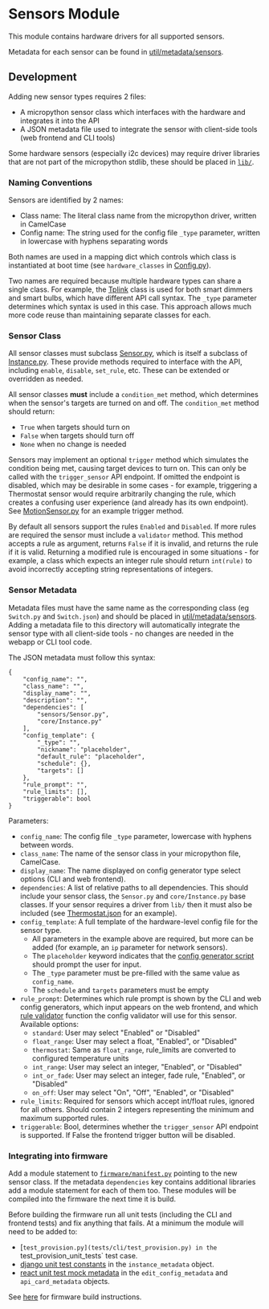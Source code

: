 # Sensors Module

This module contains hardware drivers for all supported sensors.

Metadata for each sensor can be found in [util/metadata/sensors](util/metadata/sensors).

## Development

Adding new sensor types requires 2 files:
- A micropython sensor class which interfaces with the hardware and integrates it into the API
- A JSON metadata file used to integrate the sensor with client-side tools (web frontend and CLI tools)

Some hardware sensors (especially i2c devices) may require driver libraries that are not part of the micropython stdlib, these should be placed in [`lib/`](lib/).

### Naming Conventions

Sensors are identified by 2 names:
- Class name: The literal class name from the micropython driver, written in CamelCase
- Config name: The string used for the config file `_type` parameter, written in lowercase with hyphens separating words

Both names are used in a mapping dict which controls which class is instantiated at boot time (see `hardware_classes` in [Config.py](core/Config.py)).

Two names are required because multiple hardware types can share a single class. For example, the [Tplink](devices/Tplink.py) class is used for both smart dimmers and smart bulbs, which have different API call syntax. The `_type` parameter determines which syntax is used in this case. This approach allows much more code reuse than maintaining separate classes for each.

### Sensor Class

All sensor classes must subclass [Sensor.py](sensors/Sensor.py), which is itself a subclass of [Instance.py](core/Instance.py). These provide methods required to interface with the API, including `enable`, `disable`, `set_rule`, etc. These can be extended or overridden as needed.

All sensor classes **must** include a `condition_met` method, which determines when the sensor's targets are turned on and off. The `condition_met` method should return:
- `True` when targets should turn on
- `False` when targets should turn off
- `None` when no change is needed

Sensors may implement an optional `trigger` method which simulates the condition being met, causing target devices to turn on. This can only be called with the `trigger_sensor` API endpoint. If omitted the endpoint is disabled, which may be desirable in some cases - for example, triggering a Thermostat sensor would require arbitrarily changing the rule, which creates a confusing user experience (and already has its own endpoint). See [MotionSensor.py](sensors/MotionSensor.py) for an example trigger method.

By default all sensors support the rules `Enabled` and `Disabled`. If more rules are required the sensor must include a `validator` method. This method accepts a rule as argument, returns `False` if it is invalid, and returns the rule if it is valid. Returning a modified rule is encouraged in some situations - for example, a class which expects an integer rule should return `int(rule)` to avoid incorrectly accepting string representations of integers.

### Sensor Metadata

Metadata files must have the same name as the corresponding class (eg `Switch.py` and `Switch.json`) and should be placed in [util/metadata/sensors](util/metadata/sensors). Adding a metadata file to this directory will automatically integrate the sensor type with all client-side tools - no changes are needed in the webapp or CLI tool code.

The JSON metadata must follow this syntax:
```
{
    "config_name": "",
    "class_name": "",
    "display_name": "",
    "description": "",
    "dependencies": [
        "sensors/Sensor.py",
        "core/Instance.py"
    ],
    "config_template": {
        "_type": "",
        "nickname": "placeholder",
        "default_rule": "placeholder",
        "schedule": {},
        "targets": []
    },
    "rule_prompt": "",
    "rule_limits": [],
    "triggerable": bool
}
```

Parameters:
- `config_name`: The config file `_type` parameter, lowercase with hyphens between words.
- `class_name`: The name of the sensor class in your micropython file, CamelCase.
- `display_name`: The name displayed on config generator type select options (CLI and web frontend).
- `dependencies`: A list of relative paths to all dependencies. This should include your sensor class, the `Sensor.py` and `core/Instance.py` base classes. If your sensor requires a driver from `lib/` then it must also be included (see [Thermostat.json](sensors/metadata/Thermostat.json) for an example).
- `config_template`: A full template of the hardware-level config file for the sensor type.
    - All parameters in the example above are required, but more can be added (for example, an `ip` parameter for network sensors).
    - The `placeholder` keyword indicates that the [config generator script](CLI/config_generator.py) should prompt the user for input.
    - The `_type` parameter must be pre-filled with the same value as `config_name`.
    - The `schedule` and `targets` parameters must be empty
- `rule_prompt`: Determines which rule prompt is shown by the CLI and web config generators, which input appears on the web frontend, and which [rule validator](util/instance_validators.py) function the config validator will use for this sensor. Available options:
    - `standard`: User may select "Enabled" or "Disabled"
    - `float_range`: User may select a float, "Enabled", or "Disabled"
    - `thermostat`: Same as `float_range`, rule_limits are converted to configured temperature units
    - `int_range`: User may select an integer, "Enabled", or "Disabled"
    - `int_or_fade`: User may select an integer, fade rule, "Enabled", or "Disabled"
    - `on_off`: User may select "On", "Off", "Enabled", or "Disabled"
- `rule_limits`: Required for sensors which accept int/float rules, ignored for all others. Should contain 2 integers representing the minimum and maximum supported rules.
- `triggerable`: Bool, determines whether the `trigger_sensor` API endpoint is supported. If False the frontend trigger button will be disabled.

### Integrating into firmware

Add a module statement to [`firmware/manifest.py`](firmware/manifest.py) pointing to the new sensor class. If the metadata `dependencies` key contains additional libraries add a module statement for each of them too. These modules will be compiled into the firmware the next time it is build.

Before building the firmware run all unit tests (including the CLI and frontend tests) and fix anything that fails. At a minimum the module will need to be added to:
- [`test_provision.py](tests/cli/test_provision.py) in the `test_provision_unit_tests` test case.
- [django unit test constants](frontend/api/unit_test_helpers.py) in the `instance_metadata` object.
- [react unit test mock metadata](frontend/src/testUtils/mockMetadataContext.js) in the `edit_config_metadata` and `api_card_metadata` objects.

See [here](firmware/readme.md) for firmware build instructions.
